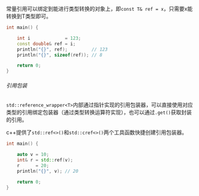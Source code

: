 















常量引用可以绑定到能进行类型转换的对象上，即`const T& ref = x`，只需要x能转换到T类型即可。

```cpp
int main() {

    int i             = 123;
    const double& ref = i;
    println("{}", ref);         // 123
    println("{}", sizeof(ref)); // 8

    return 0;
}
```

###### 引用包装

`std::reference_wrapper<T>`内部通过指针实现的引用包装器，可以直接使用对应类型的引用绑定包装器（通过类型转换运算符实现），也可以通过`.get()`获取封装的引用。

c++提供了`std::ref<>()`和`std::cref<>()`两个工具函数快捷创建引用包装器。

```cpp
int main() {

    auto v = 10;
    int& r = std::ref(v);
    r      = 20;
    println("{}", v); // 20

    return 0;
}
```